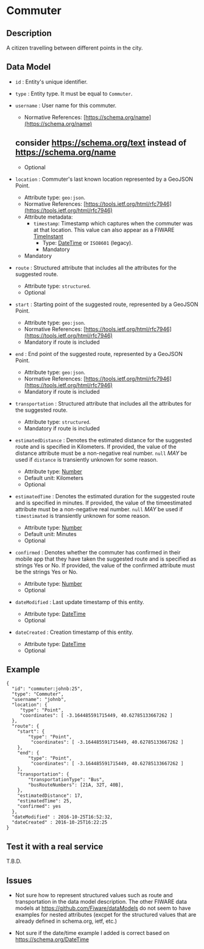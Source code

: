 # Commuter

## Description

A citizen travelling between different points in the city.

## Data Model

+ `id` : Entity's unique identifier. 

+ `type` : Entity type. It must be equal to `Commuter`.

+ `username` : User name for this commuter. 
    + Normative References: [https://schema.org/name](https://schema.org/name)
    ## consider https://schema.org/text instead of https://schema.org/name
    + Optional

+ `location` : Commuter's last known location represented by a GeoJSON Point. 
    + Attribute type: `geo:json`.
    + Normative References: [https://tools.ietf.org/html/rfc7946](https://tools.ietf.org/html/rfc7946)
    + Attribute metadata:
        + `timestamp`: Timestamp which captures when the commuter was at that location.
        This value can also appear as a FIWARE [TimeInstant](https://github.com/telefonicaid/iotagent-node-lib/blob/develop/README.md#TimeInstant)
            + Type: [DateTime](http://schema.org/DateTime) or `ISO8601` (legacy).
            + Mandatory
    + Mandatory

+ `route` : Structured attribute that includes all the attributes for the suggested route.
    + Attribute type: `structured`.
    + Optional

+ `start` : Starting point of the suggested route, represented by a GeoJSON Point. 
    + Attribute type: `geo:json`.
    + Normative References: [https://tools.ietf.org/html/rfc7946](https://tools.ietf.org/html/rfc7946)
    + Mandatory if route is included

+ `end` : End point of the suggested route, represented by a GeoJSON Point. 
    + Attribute type: `geo:json`.
    + Normative References: [https://tools.ietf.org/html/rfc7946](https://tools.ietf.org/html/rfc7946)
    + Mandatory if route is included
    
+ `transportation` : Structured attribute that includes all the attributes for the suggested route.
    + Attribute type: `structured`.
    + Mandatory if route is included    
    
+ `estimatedDistance` : Denotes the estimated distance for the suggested route and is specified in Kilometers.
If provided, the value of the distance attribute must be a non-negative real number. `null` *MAY* be used if `distance` is transiently unknown for some reason.    
    + Attribute type: [Number](https:/schema.org/Number)
    + Default unit: Kilometers
    + Optional
    
+ `estimatedTime` : Denotes the estimated duration for the suggested route and is specified in minutes.
If provided, the value of the timeestimated attribute must be a non-negative real number. `null` *MAY* be used if `timestimated` is transiently unknown for some reason.    
    + Attribute type: [Number](https:/schema.org/Number)
    + Default unit: Minutes
    + Optional
    
+ `confirmed` : Denotes whether the commuter has confirmed in their mobile app that they have taken the suggested route and is specified as strings Yes or No.
If provided, the value of the confirmed  attribute must be the strings Yes or No. 
    + Attribute type: [Number](https:/schema.org/Text)
    + Optional    
    
+ `dateModified` : Last update timestamp of this entity.
    + Attribute type: [DateTime](https://schema.org/DateTime)
    + Optional

+ `dateCreated` : Creation timestamp of this entity.
    + Attribute type: [DateTime](https://schema.org/DateTime)
    + Optional
    
## Example

    {
      "id": "commuter:johnb:25",
      "type": "Commuter",
      "username": "johnb",
      "location": {
         "type": "Point",
         "coordinates": [ -3.164485591715449, 40.62785133667262 ]
      },
      "route": {
        "start": {
            "type": "Point",
             "coordinates": [ -3.164485591715449, 40.62785133667262 ]
        },
        "end": {
            "type": "Point",
             "coordinates": [ -3.164485591715449, 40.62785133667262 ]
        },
        "transportation": {
            "transportationType": "Bus",
            "busRouteNumbers": [21A, 32T, 40B],
        },
        "estimatedDistance": 17,
        "estimatedTime": 25,
        "confirmed": yes
      },
      "dateModified" : 2016-10-25T16:52:32,
      "dateCreated" : 2016-10-25T16:22:25
    }
    
## Test it with a real service

T.B.D.

## Issues

* Not sure how to represent structured values such as route and transportation in the data model description. 
The other FIWARE data models at https://github.com/Fiware/dataModels do not seem to have examples for nested attributes (excpet for the structured values that are already defined in schema.org, ietf, etc.)

* Not sure if the date/time example I added is correct based on https://schema.org/DateTime
 